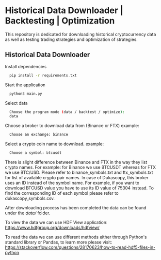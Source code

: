 
# Historical Data Downloader | Backtesting | Optimization

This repository is dedicated for downloading historical cryptocurrency data as well as testing trading strategies and optimization of strategies.



## Historical Data Downloader

Install dependencies

```bash
  pip install -r requirements.txt
```

Start the application

```bash
  python3 main.py
```

Select data
```bash
  Choose the program mode (data / backtest / optimize):
  data
```

Choose a broker to download data from (Binance or FTX) 
example:
```bash
  Choose an exchange: binance
```
Select a crypto coin name to download. 
example:
```bash
  Choose a symbol: btcusdt
```
There is slight difference between Binance and FTX in the way they list crypto names. For example: for Binance we use BTCUSDT whereas for FTX we use BTC/USD. Please refer to binance_symbols.txt and ftx_symbols.txt for list of available crypto pair names. In case of Dukascopy, this broker uses an ID instead of the symbol name. For example, if you want to download BTCUSD value you have to use its ID value of 75304 instead. To find the corresponding ID of each symbol please refer to dukascopy_symbols.csv.

After downloading process has been completed the data can be found under the *data/* folder.

To view the data we can use HDF View application:
https://www.hdfgroup.org/downloads/hdfview/

To read the data we can use different methods either through Python's standard library or Pandas, to learn more please visit:
https://stackoverflow.com/questions/28170623/how-to-read-hdf5-files-in-python

